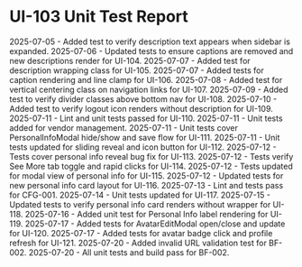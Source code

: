 # UI-103 Unit Test Report

2025-07-05 - Added test to verify description text appears when sidebar is expanded.
2025-07-06 - Updated tests to ensure captions are removed and new descriptions render for UI-104.
2025-07-07 - Added test for description wrapping class for UI-105.
2025-07-07 - Added tests for caption rendering and line clamp for UI-106.
2025-07-08 - Added test for vertical centering class on navigation links for UI-107.
2025-07-09 - Added test to verify divider classes above bottom nav for UI-108.
2025-07-10 - Added test to verify logout icon renders without description for UI-109.
2025-07-11 - Lint and unit tests passed for UI-110.
2025-07-11 - Unit tests added for vendor management.
2025-07-11 - Unit tests cover PersonalInfoModal hide/show and save flow for UI-111.
2025-07-11 - Unit tests updated for sliding reveal and icon button for UI-112.
2025-07-12 - Tests cover personal info reveal bug fix for UI-113.
2025-07-12 - Tests verify See More tab toggle and rapid clicks for UI-114.
2025-07-12 - Tests updated for modal view of personal info for UI-115.
2025-07-12 - Updated tests for new personal info card layout for UI-116.
2025-07-13 - Lint and tests pass for CFG-001.
2025-07-14 - Unit tests updated for UI-117.
2025-07-15 - Updated tests to verify personal info card renders without wrapper for UI-118.
2025-07-16 - Added unit test for Personal Info label rendering for UI-119.
2025-07-17 - Added tests for AvatarEditModal open/close and update for UI-120.
2025-07-17 - Added tests for avatar badge click and profile refresh for UI-121.
2025-07-20 - Added invalid URL validation test for BF-002.
2025-07-20 - All unit tests and build pass for BF-002.
